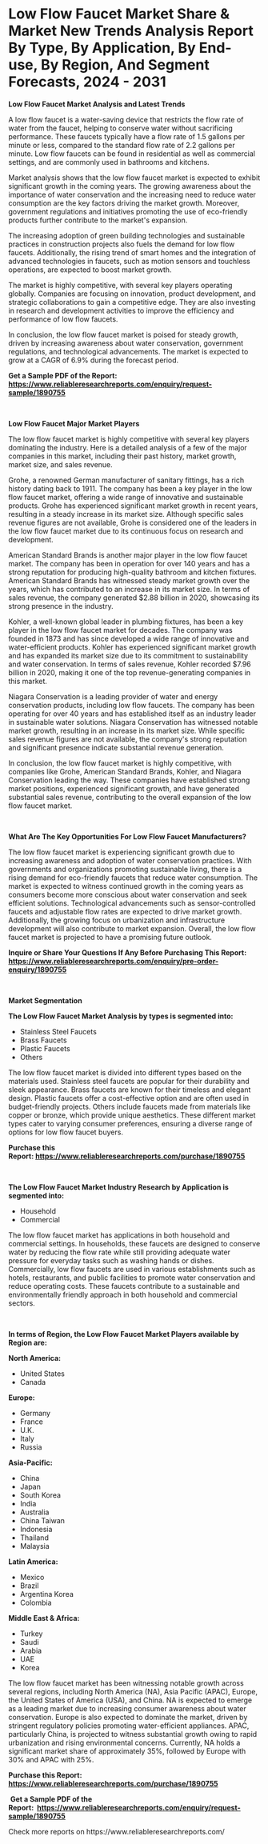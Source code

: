 <p><h1>Low Flow Faucet Market Share & Market New Trends Analysis Report By Type, By Application, By End-use, By Region, And Segment Forecasts, 2024 - 2031</h1></p><p><strong>Low Flow Faucet Market Analysis and Latest Trends</strong></p>
<p><p>A low flow faucet is a water-saving device that restricts the flow rate of water from the faucet, helping to conserve water without sacrificing performance. These faucets typically have a flow rate of 1.5 gallons per minute or less, compared to the standard flow rate of 2.2 gallons per minute. Low flow faucets can be found in residential as well as commercial settings, and are commonly used in bathrooms and kitchens.</p><p>Market analysis shows that the low flow faucet market is expected to exhibit significant growth in the coming years. The growing awareness about the importance of water conservation and the increasing need to reduce water consumption are the key factors driving the market growth. Moreover, government regulations and initiatives promoting the use of eco-friendly products further contribute to the market's expansion.</p><p>The increasing adoption of green building technologies and sustainable practices in construction projects also fuels the demand for low flow faucets. Additionally, the rising trend of smart homes and the integration of advanced technologies in faucets, such as motion sensors and touchless operations, are expected to boost market growth.</p><p>The market is highly competitive, with several key players operating globally. Companies are focusing on innovation, product development, and strategic collaborations to gain a competitive edge. They are also investing in research and development activities to improve the efficiency and performance of low flow faucets.</p><p>In conclusion, the low flow faucet market is poised for steady growth, driven by increasing awareness about water conservation, government regulations, and technological advancements. The market is expected to grow at a CAGR of 6.9% during the forecast period.</p></p>
<p><strong>Get a Sample PDF of the Report:&nbsp; <a href="https://www.reliableresearchreports.com/enquiry/request-sample/1890755">https://www.reliableresearchreports.com/enquiry/request-sample/1890755</a></strong></p>
<p>&nbsp;</p>
<p><strong>Low Flow Faucet Major Market Players</strong></p>
<p><p>The low flow faucet market is highly competitive with several key players dominating the industry. Here is a detailed analysis of a few of the major companies in this market, including their past history, market growth, market size, and sales revenue.</p><p>Grohe, a renowned German manufacturer of sanitary fittings, has a rich history dating back to 1911. The company has been a key player in the low flow faucet market, offering a wide range of innovative and sustainable products. Grohe has experienced significant market growth in recent years, resulting in a steady increase in its market size. Although specific sales revenue figures are not available, Grohe is considered one of the leaders in the low flow faucet market due to its continuous focus on research and development.</p><p>American Standard Brands is another major player in the low flow faucet market. The company has been in operation for over 140 years and has a strong reputation for producing high-quality bathroom and kitchen fixtures. American Standard Brands has witnessed steady market growth over the years, which has contributed to an increase in its market size. In terms of sales revenue, the company generated $2.88 billion in 2020, showcasing its strong presence in the industry.</p><p>Kohler, a well-known global leader in plumbing fixtures, has been a key player in the low flow faucet market for decades. The company was founded in 1873 and has since developed a wide range of innovative and water-efficient products. Kohler has experienced significant market growth and has expanded its market size due to its commitment to sustainability and water conservation. In terms of sales revenue, Kohler recorded $7.96 billion in 2020, making it one of the top revenue-generating companies in this market.</p><p>Niagara Conservation is a leading provider of water and energy conservation products, including low flow faucets. The company has been operating for over 40 years and has established itself as an industry leader in sustainable water solutions. Niagara Conservation has witnessed notable market growth, resulting in an increase in its market size. While specific sales revenue figures are not available, the company's strong reputation and significant presence indicate substantial revenue generation.</p><p>In conclusion, the low flow faucet market is highly competitive, with companies like Grohe, American Standard Brands, Kohler, and Niagara Conservation leading the way. These companies have established strong market positions, experienced significant growth, and have generated substantial sales revenue, contributing to the overall expansion of the low flow faucet market.</p></p>
<p>&nbsp;</p>
<p><strong>What Are The Key Opportunities For Low Flow Faucet Manufacturers?</strong></p>
<p><p>The low flow faucet market is experiencing significant growth due to increasing awareness and adoption of water conservation practices. With governments and organizations promoting sustainable living, there is a rising demand for eco-friendly faucets that reduce water consumption. The market is expected to witness continued growth in the coming years as consumers become more conscious about water conservation and seek efficient solutions. Technological advancements such as sensor-controlled faucets and adjustable flow rates are expected to drive market growth. Additionally, the growing focus on urbanization and infrastructure development will also contribute to market expansion. Overall, the low flow faucet market is projected to have a promising future outlook.</p></p>
<p><strong>Inquire or Share Your Questions If Any Before Purchasing This Report: <a href="https://www.reliableresearchreports.com/enquiry/pre-order-enquiry/1890755">https://www.reliableresearchreports.com/enquiry/pre-order-enquiry/1890755</a></strong></p>
<p>&nbsp;</p>
<p><strong>Market Segmentation</strong></p>
<p><strong>The Low Flow Faucet Market Analysis by types is segmented into:</strong></p>
<p><ul><li>Stainless Steel Faucets</li><li>Brass Faucets</li><li>Plastic Faucets</li><li>Others</li></ul></p>
<p><p>The low flow faucet market is divided into different types based on the materials used. Stainless steel faucets are popular for their durability and sleek appearance. Brass faucets are known for their timeless and elegant design. Plastic faucets offer a cost-effective option and are often used in budget-friendly projects. Others include faucets made from materials like copper or bronze, which provide unique aesthetics. These different market types cater to varying consumer preferences, ensuring a diverse range of options for low flow faucet buyers.</p></p>
<p><strong>Purchase this Report:&nbsp;<a href="https://www.reliableresearchreports.com/purchase/1890755">https://www.reliableresearchreports.com/purchase/1890755</a></strong></p>
<p>&nbsp;</p>
<p><strong>The Low Flow Faucet Market Industry Research by Application is segmented into:</strong></p>
<p><ul><li>Household</li><li>Commercial</li></ul></p>
<p><p>The low flow faucet market has applications in both household and commercial settings. In households, these faucets are designed to conserve water by reducing the flow rate while still providing adequate water pressure for everyday tasks such as washing hands or dishes. Commercially, low flow faucets are used in various establishments such as hotels, restaurants, and public facilities to promote water conservation and reduce operating costs. These faucets contribute to a sustainable and environmentally friendly approach in both household and commercial sectors.</p></p>
<p>&nbsp;</p>
<p><strong>In terms of Region, the Low Flow Faucet Market Players available by Region are:</strong></p>
<p>
    <p> <strong> North America: </strong>
        <ul>
            <li>United States</li>
            <li>Canada</li>
        </ul>
        </p> 
    <p> <strong> Europe: </strong>
        <ul>
            <li>Germany</li>
            <li>France</li>
            <li>U.K.</li>
            <li>Italy</li>
            <li>Russia</li>
        </ul>
        </p> 
    <p> <strong> Asia-Pacific: </strong>
        <ul>
            <li>China</li>
            <li>Japan</li>
            <li>South Korea</li>
            <li>India</li>
            <li>Australia</li>
            <li>China Taiwan</li>
            <li>Indonesia</li>
            <li>Thailand</li>
            <li>Malaysia</li>
        </ul>
        </p> 
    <p> <strong> Latin America: </strong>
        <ul>
            <li>Mexico</li>
            <li>Brazil</li>
            <li>Argentina Korea</li>
            <li>Colombia</li>
        </ul>
        </p> 
    <p> <strong> Middle East & Africa: </strong>
        <ul>
            <li>Turkey</li>
            <li>Saudi</li>
            <li>Arabia</li>
            <li>UAE</li>
            <li>Korea</li>
        </ul>
    </p>
    </p>
<p><p>The low flow faucet market has been witnessing notable growth across several regions, including North America (NA), Asia Pacific (APAC), Europe, the United States of America (USA), and China. NA is expected to emerge as a leading market due to increasing consumer awareness about water conservation. Europe is also expected to dominate the market, driven by stringent regulatory policies promoting water-efficient appliances. APAC, particularly China, is projected to witness substantial growth owing to rapid urbanization and rising environmental concerns. Currently, NA holds a significant market share of approximately 35%, followed by Europe with 30% and APAC with 25%.</p></p>
<p><strong>Purchase this Report: <a href="https://www.reliableresearchreports.com/purchase/1890755">https://www.reliableresearchreports.com/purchase/1890755</a></strong></p>
<p>&nbsp;<strong>Get a Sample PDF of the Report:&nbsp;&nbsp;<a href="https://www.reliableresearchreports.com/enquiry/request-sample/1890755">https://www.reliableresearchreports.com/enquiry/request-sample/1890755</a></strong></p>
<p><strong></strong></p>
<p>Check more reports on https://www.reliableresearchreports.com/</p>